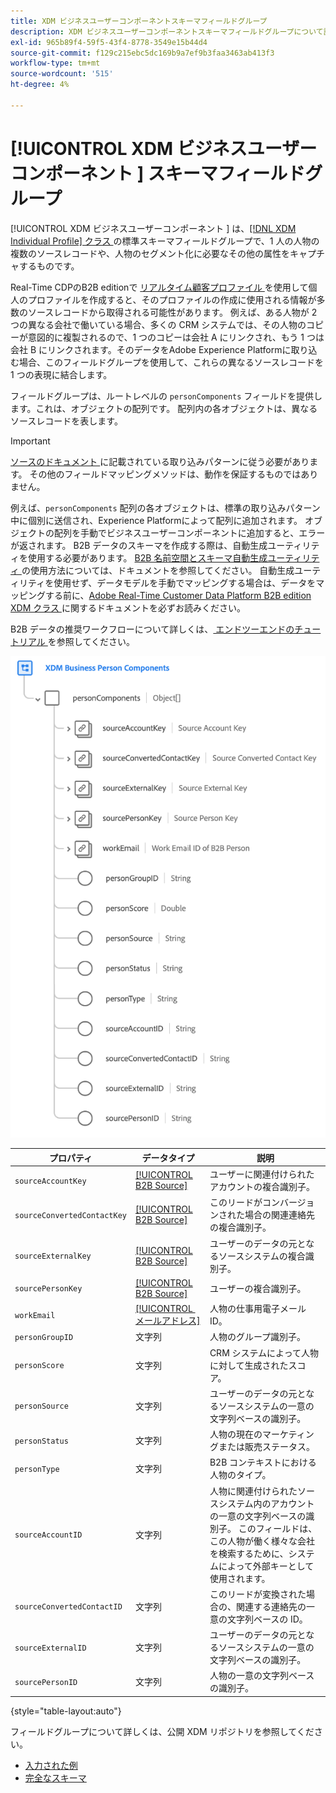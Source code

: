 ```yaml
---
title: XDM ビジネスユーザーコンポーネントスキーマフィールドグループ
description: XDM ビジネスユーザーコンポーネントスキーマフィールドグループについて説明します。
exl-id: 965b89f4-59f5-43f4-8778-3549e15b44d4
source-git-commit: f129c215ebc5dc169b9a7ef9b3faa3463ab413f3
workflow-type: tm+mt
source-wordcount: '515'
ht-degree: 4%

---
```


# [!UICONTROL XDM ビジネスユーザーコンポーネント &#x200B;] スキーマフィールドグループ

[!UICONTROL XDM ビジネスユーザーコンポーネント &#x200B;] は、[[!DNL XDM Individual Profile]  クラス ](../../classes/individual-profile.md) の標準スキーマフィールドグループで、1 人の人物の複数のソースレコードや、人物のセグメント化に必要なその他の属性をキャプチャするものです。

Real-Time CDPのB2B editionで [ リアルタイム顧客プロファイル ](../../../profile/home.md) を使用して個人のプロファイルを作成すると、そのプロファイルの作成に使用される情報が多数のソースレコードから取得される可能性があります。 例えば、ある人物が 2 つの異なる会社で働いている場合、多くの CRM システムでは、その人物のコピーが意図的に複製されるので、1 つのコピーは会社 A にリンクされ、もう 1 つは会社 B にリンクされます。そのデータをAdobe Experience Platformに取り込む場合、このフィールドグループを使用して、これらの異なるソースレコードを 1 つの表現に結合します。

フィールドグループは、ルートレベルの `personComponents` フィールドを提供します。これは、オブジェクトの配列です。 配列内の各オブジェクトは、異なるソースレコードを表します。

>[!IMPORTANT]
>
>[ ソースのドキュメント ](../../../rtcdp/sources/b2b.md) に記載されている取り込みパターンに従う必要があります。 その他のフィールドマッピングメソッドは、動作を保証するものではありません。
>
>例えば、`personComponents` 配列の各オブジェクトは、標準の取り込みパターン中に個別に送信され、Experience Platformによって配列に追加されます。 オブジェクトの配列を手動でビジネスユーザーコンポーネントに追加すると、エラーが返されます。
>B2B データのスキーマを作成する際は、自動生成ユーティリティを使用する必要があります。 [B2B 名前空間とスキーマ自動生成ユーティリティ ](../../../sources/connectors/adobe-applications/marketo/marketo-namespaces.md) の使用方法については、ドキュメントを参照してください。 自動生成ユーティリティを使用せず、データモデルを手動でマッピングする場合は、データをマッピングする前に、[Adobe Real-Time Customer Data Platform B2B edition XDM クラス ](../../../rtcdp/schemas/b2b.md) に関するドキュメントを必ずお読みください。
>
>B2B データの推奨ワークフローについて詳しくは、[ エンドツーエンドのチュートリアル ](../../../rtcdp/b2b-tutorial.md) を参照してください。

![](../../images/field-groups/business-person-components.png)

| プロパティ | データタイプ | 説明 |
| --- | --- | --- |
| `sourceAccountKey` | [[!UICONTROL B2B Source]](../../data-types/b2b-source.md) | ユーザーに関連付けられたアカウントの複合識別子。 |
| `sourceConvertedContactKey` | [[!UICONTROL B2B Source]](../../data-types/b2b-source.md) | このリードがコンバージョンされた場合の関連連絡先の複合識別子。 |
| `sourceExternalKey` | [[!UICONTROL B2B Source]](../../data-types/b2b-source.md) | ユーザーのデータの元となるソースシステムの複合識別子。 |
| `sourcePersonKey` | [[!UICONTROL B2B Source]](../../data-types/b2b-source.md) | ユーザーの複合識別子。 |
| `workEmail` | [[!UICONTROL &#x200B; メールアドレス &#x200B;]](../../data-types/b2b-source.md) | 人物の仕事用電子メール ID。 |
| `personGroupID` | 文字列 | 人物のグループ識別子。 |
| `personScore` | 文字列 | CRM システムによって人物に対して生成されたスコア。 |
| `personSource` | 文字列 | ユーザーのデータの元となるソースシステムの一意の文字列ベースの識別子。 |
| `personStatus` | 文字列 | 人物の現在のマーケティングまたは販売ステータス。 |
| `personType` | 文字列 | B2B コンテキストにおける人物のタイプ。 |
| `sourceAccountID` | 文字列 | 人物に関連付けられたソースシステム内のアカウントの一意の文字列ベースの識別子。 このフィールドは、この人物が働く様々な会社を検索するために、システムによって外部キーとして使用されます。 |
| `sourceConvertedContactID` | 文字列 | このリードが変換された場合の、関連する連絡先の一意の文字列ベースの ID。 |
| `sourceExternalID` | 文字列 | ユーザーのデータの元となるソースシステムの一意の文字列ベースの識別子。 |
| `sourcePersonID` | 文字列 | 人物の一意の文字列ベースの識別子。 |

{style="table-layout:auto"}

フィールドグループについて詳しくは、公開 XDM リポジトリを参照してください。

* [ 入力された例 ](https://github.com/adobe/xdm/blob/master/components/fieldgroups/profile/b2b-person-components.example.1.json)
* [ 完全なスキーマ ](https://github.com/adobe/xdm/blob/master/components/fieldgroups/profile/b2b-person-components.schema.json)
